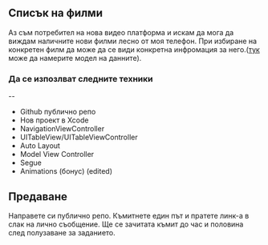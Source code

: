 ## Списък на филми
Аз съм потребител на нова видео платформа и искам да мога да виждам наличните нови филми лесно от моя телефон. При избиране на конкретен филм да може да се види конкретна инфромация за него.([тук](moviеs.zip) може да намерите модел на данните). 

### Да се изпозлват следните техники
--
* Github публично репо
* Нов проект в Xcode
* NavigationViewController
* UITableView/UITableViewController
* Auto Layout
* Model View Controller
* Segue
* Animations (бонус) (edited)

## Предаване

Направете си публично репо. Къмитнете един път и пратете линк-а в слак на лично съобщение.
Ще се зачитата къмит до час и половина след полузаване за заданието.
